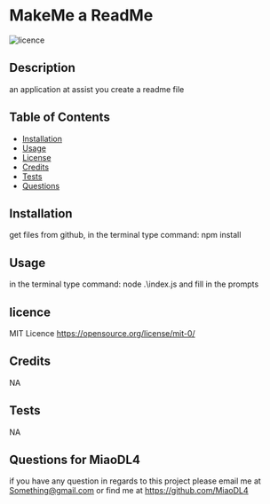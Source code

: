 # MakeMe a ReadMe
![licence](https://img.shields.io/badge/Licence-apache--2--0-blue)

## Description
an application at assist you create a readme file

## Table of Contents

- [Installation](#installation)
- [Usage](#usage)
- [License](#license)
- [Credits](#credits)
- [Tests](#tests)
- [Questions](#Questions)

## Installation
get files from github, in the terminal type command: npm install

## Usage
in the terminal type command: node .\index.js and fill in the prompts

## licence
MIT Licence
https://opensource.org/license/mit-0/

## Credits
NA

## Tests
NA

## Questions for MiaoDL4
if you have any question in regards to this project please email me at Something@gmail.com or find me at https://github.com/MiaoDL4

